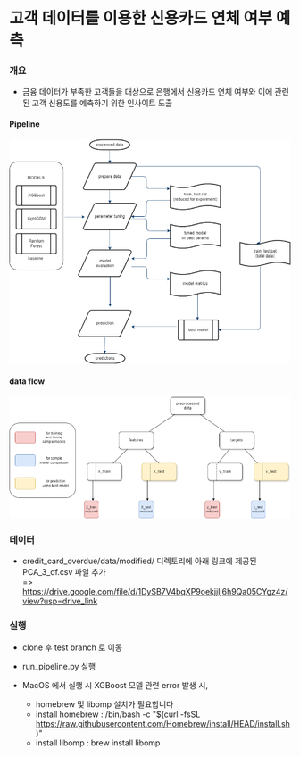 # 고객 데이터를 이용한 신용카드 연체 여부 예측

### 개요
* 금융 데이터가 부족한 고객들을 대상으로 은행에서 신용카드 연체 여부와 이에 관련된 고객 신용도를 예측하기 위한 인사이트 도출
#### Pipeline
![pipeline](assets/img/model_pipeline.png)
#### data flow
![data flow](assets/img/dataFlow.png)
### 데이터 
* credit_card_overdue/data/modified/ 디렉토리에 아래 링크에 제공된 PCA_3_df.csv 파일 추가<br>
=> https://drive.google.com/file/d/1DySB7V4bqXP9oekjjIj6h9Qa05CYgz4z/view?usp=drive_link

### 실행
* clone 후 test branch 로 이동
* run_pipeline.py 실행

* MacOS 에서 실행 시 XGBoost 모델 관련 error 발생 시,
    * homebrew 및 libomp 설치가 필요합니다
    * install homebrew : /bin/bash -c "$(curl -fsSL https://raw.githubusercontent.com/Homebrew/install/HEAD/install.sh)"
    * install libomp : brew install libomp


